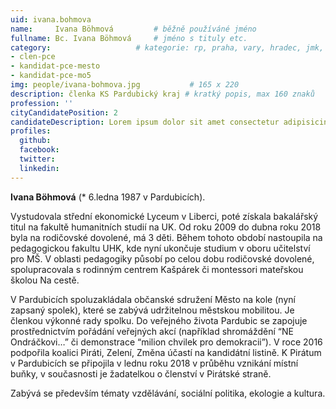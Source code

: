 ```yaml
---
uid: ivana.bohmova
name:     Ivana Böhmová   		# běžně používáné jméno
fullname: Bc. Ivana Böhmová		# jméno s tituly etc.
category:             		# kategorie: rp, praha, vary, hradec, jmk, senat
- clen-pce
- kandidat-pce-mesto
- kandidat-pce-mo5
img: people/ivana-bohmova.jpg           # 165 x 220
description: členka KS Pardubický kraj # kratký popis, max 160 znaků
profession: ''
cityCandidatePosition: 2
candidateDescription: Lorem ipsum dolor sit amet consectetur adipisicing elit. Molestias accusamus quidem ducimus, corrupti omnis veniam. Voluptas ipsum excepturi accusantium provident reiciendis tempora consequuntur, voluptatum optio magni molestiae cumque cupiditate eaque?
profiles:
  github:
  facebook:
  twitter:
  linkedin:
---
```

**Ivana Böhmová** (* 6.ledna 1987 v Pardubicích).

Vystudovala střední ekonomické Lyceum v Liberci, poté získala bakalářský titul na fakultě humanitních studií na UK. Od roku 2009 do dubna roku 2018 byla na rodičovské dovolené, má 3 děti. Během tohoto období nastoupila na pedagogickou fakultu UHK, kde nyní ukončuje studium v oboru učitelství pro MŠ. V oblasti pedagogiky působí po celou dobu rodičovské dovolené, spolupracovala s rodinným centrem Kašpárek či montessori mateřskou školou Na cestě.

V Pardubicích spoluzakládala občanské sdružení Město na kole (nyní zapsaný spolek), které se zabývá udržitelnou městskou mobilitou. Je členkou výkonné rady spolku. Do veřejného života Pardubic se zapojuje prostřednictvím pořádání veřejných akcí (například shromáždění “NE Ondráčkovi…” či demonstrace “milion chvilek pro demokracii”). V roce 2016 podpořila koalici Piráti, Zelení, Změna účastí na kandidátní listině. K Pirátum v Pardubicích se připojila v lednu roku 2018 v průběhu vznikání místní buňky, v současnosti je žadatelkou o členství v Pirátské straně.

Zabývá se především tématy vzdělávání, sociální politika, ekologie a kultura.
